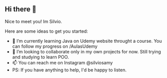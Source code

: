 ## Hi there 👋

Nice to meet you! Im Silvio.

Here are some ideas to get you started:

- 🌱 I’m currently learning Java on Udemy website throught a course. You can follow my progress on /AulasUdemy
- 👯 I’m looking to collaborate only in my own projects for now. Still trying and studying to learn POO.
- 📫 You can reach me on Instagram @silviosamy
- PS: If you have anything to help, I'd be happy to listen.

